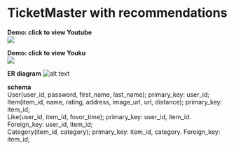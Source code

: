 # TicketMaster with recommendations

**Demo: click to view Youtube**</br>
[![](http://img.youtube.com/vi/cIJlQOTnPCE/0.jpg)](http://www.youtube.com/watch?v=cIJlQOTnPCE "")

**Demo: click to view Youku**</br>
[![](http://img.youtube.com/vi/cIJlQOTnPCE/0.jpg)](http://player.youku.com/embed/XNDA5MzkwNzQ4OA== "")

**ER diagram**
![alt text](https://s3.us-west-2.amazonaws.com/secure.notion-static.com/e3762d92-bf3e-4873-b0d8-7cedbcba4dd6/Image-1.jpg?AWSAccessKeyId=ASIAT73L2G45NFVZU4GB&Expires=1552414066&Signature=ItaYoFoVqj8uQvJ6r8C0q2oBcjI%3D&response-content-disposition=filename%20%3D%22Image-1.jpg%22&x-amz-security-token=FQoGZXIvYXdzEO7%2F%2F%2F%2F%2F%2F%2F%2F%2F%2FwEaDHrftlyRjJqYdihRbiK3A1dupQwVLIySSXxlheIkvZNvGjQNa3L56JZTOdF7d29ASMSLE57wgQ7X5gueY6Y5VwwtvDP%2Fb1EAevG507m5WbgWqVlOX0Zj4%2FNc7ny1D7mr4Q1j55AIkhuMfIZmtmPDCIjPbi2Q5fl9IlWWz75AqSYZKoaDwngWs0vny%2FZMQzrBwtjrx1R0Aa2ETmu6ObTxqVzS5l4CEiZk%2BIETvSYzGXQpVvHVnJBLUNvaF%2BgkhV6Rroa4%2B3LSZlPXzcR2Z1CNXD5OJQbyvy9d1YQPBAdIt9sJ1nqVY%2BxMEQL1IaI5E%2BhEvfsgDprNL2oDg6a6BBMtli74WxSNXV1%2B2I%2B7tONDjlXo0k3GjWNzGKs1CTceER7icyAqP2UrHITG5SjgzVau%2BIkkZKXTbWOfl2Dt4%2F9KkY4uaftRyNpANJKR0EJ1CseJJlReDtl0oJJhFZVLYoxr5ec2hgxAriBdgVFwCVhljt6PLTrhvQLNLoDibxqGhRMga6y8c%2FTzV1zs581FfSEFVf9%2FPUABLrsonKYcHuyr%2ByGxXLuAiuSylfl%2BXWgmCeJIRjQ7skx01o%2BFQSOvBk%2BFlMmcJ8H8%2F7co8K6Z5AU%3D)


**schema**</br>
User(user_id, password, first_name, last_name); primary_key: user_id; </br>
Item(item_id, name, rating, address, image_url, url, distance); primary_key: item_id; </br>
Like(user_id, item_id, fovor_time); primary_key: user_id, item_id. Foreign_key: user_id, item_id; </br>
Category(item_id, category); primary_key: item_id, category. Foreign_key: item_id; </br>


